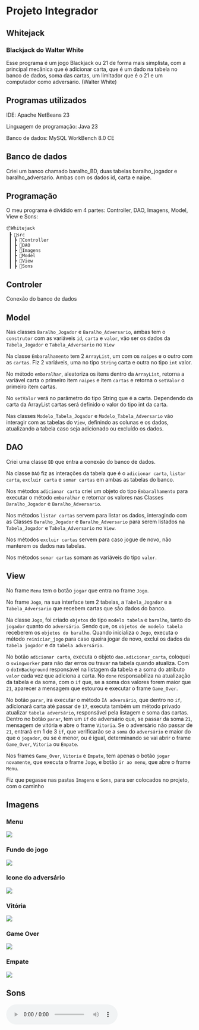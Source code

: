 # Projeto Integrador

## Whitejack

### Blackjack do Walter White

Esse programa é um jogo Blackjack ou 21 de forma mais simplista, com a principal mecânica que é adicionar carta, que é um dado na tabela no banco de dados, soma das cartas, um limitador que é o 21 e um computador como adversário. (Walter White)

## Programas utilizados

IDE: Apache NetBeans 23

Linguagem de programação: Java 23

Banco de dados: MySQL WorkBench 8.0 CE

## Banco de dados

Criei um banco chamado baralho_BD, duas tabelas baralho_jogador e baralho_adversario. Ambas com os dados id, carta e naipe.

## Programação

O meu programa é dividido em 4 partes: Controller, DAO, Imagens, Model, View e Sons:
```
📦Whitejack
 ┣ 📂src
 ┃ ┣ 📂Controller
 ┃ ┣ 📂DAO
 ┃ ┣ 📂Imagens
 ┃ ┣ 📂Model
 ┃ ┣ 📂View
 ┃ ┣ 📂Sons
```
## Controler

Conexão do banco de dados

## Model

Nas classes ```Baralho_Jogador``` e ```Baralho_Adversario```, ambas tem o ```construtor``` com as variáveis ```id```, ```carta``` e ```valor```, vão ser os dados da ```Tabela_Jogador``` e ```Tabela_Adversario``` no ```View```

Na classe ```Embaralhamento``` tem 2 ```ArrayList```, um com os ```naipes``` e o outro com as ```cartas```. Fiz 2 variáveis, uma no tipo ```String``` carta e outra no tipo ```int``` valor.

No método ```embaralhar```, aleatoriza os itens dentro da ```ArrayList```, retorna a variável carta o primeiro item ```naipes``` e item ```cartas``` e retorna o ```setValor``` o primeiro item cartas.

No ```setValor``` verá no parâmetro do tipo String que é a carta. Dependendo da carta da ArrayList cartas será definido o valor do tipo int da carta.

Nas classes ```Modelo_Tabela_Jogador``` e ```Modelo_Tabela_Adversario``` vão interagir com as tabelas do ```View```, definindo as colunas e os dados, atualizando a tabela caso seja adicionado ou excluído os dados.

## DAO

Criei uma classe ```BD``` que entra a conexão do banco de dados.

Na classe ```DAO``` fiz as interações da tabela que é o ```adicionar carta```, ```listar carta```, ```excluir carta``` e ```somar cartas``` em ambas as tabelas do banco.

Nos métodos ```adicionar carta``` criei um objeto do tipo ```Embaralhamento``` para executar o método ```embaralhar``` e retornar os valores nas Classes ```Baralho_Jogador``` e ```Baralho_Adversario```.

Nos métodos ```listar cartas``` servem para listar os dados, interagindo com as Classes ```Baralho_Jogador``` e ```Baralho_Adversario``` para serem listados na ```Tabela_Jogador``` e ```Tabela_Adversario``` no ```View```.

Nos métodos ```excluir cartas``` servem para caso jogue de novo, não manterem os dados nas tabelas.

Nos métodos ```somar cartas``` somam as variáveis do tipo ```valor```.

## View

No frame ```Menu``` tem o botão ```jogar``` que entra no frame ```Jogo```.

No frame ```Jogo```, na sua interface tem 2 tabelas, a ```Tabela_Jogador``` e a ```Tabela_Adversario``` que recebem cartas que são dados do banco. 

Na classe ```Jogo```, foi criado ```objetos``` do tipo ```modelo tabela``` e ```baralho```, tanto do ```jogador``` quanto do ```adversário```. Sendo que, os ```objetos de modelo tabela``` receberem os ```objetos do baralho```. Quando inicializa o ```Jogo```, executa o método ```reiniciar_jogo``` para caso queira jogar de novo, exclui os dados da ```tabela jogador``` e da ```tabela adversário```.

No botão ```adicionar carta```, executa o objeto ```dao.adicionar_carta```, coloquei o ```swingworker``` para não dar erros ou travar na tabela quando atualiza. Com o ```doInBackground``` responsável na listagem da tabela e a soma do atributo ```valor``` cada vez que adiciona a carta. No ```done``` responsabiliza na atualização da tabela e da soma, com o ```if``` que, se a soma dos valores forem maior que ```21```, aparecer a mensagem que estourou e executar o frame ```Game_Over```.

No botão ```parar```, ira executar o método ```IA adversário```, que dentro no ```if```, adicionará carta até passar de ```17```, executa também um método privado atualizar ```tabela adversário```, responsável pela listagem e soma das cartas. Dentro no botão ```parar```, tem um ```if``` do adversário que, se passar da soma ```21```, mensagem de vitória e abre o frame ```Vitoria```. Se o adversário não passar de ```21```, entrará em 1 de 3 ```if```, que verificarão se a ```soma``` do ```adversário``` e maior do que o ```jogador```, ou se é menor, ou é igual, determinando se vai abrir o frame ```Game_Over```, ```Vitoria``` ou ```Empate```.

Nos frames ```Game_Over```, ```Vitoria``` e ```Empate```, tem apenas o botão ```jogar novamente```, que executa o frame ```Jogo```, e botão ```ir ao menu```, que abre o frame ```Menu```.

Fiz que pegasse nas pastas ```Imagens``` e ```Sons```, para ser colocados no projeto, com o caminho

## Imagens

### Menu
![](Senac/Projeto_Integrador/NetBeans/WhiteJack/src/Imagens/Walter_White_fofo.gif)

### Fundo do jogo

![](Senac/Projeto_Integrador/NetBeans/WhiteJack/src/Imagens/Mesa.jpg)

### Icone do adversário

![](Senac/Projeto_Integrador/NetBeans/WhiteJack/src/Imagens/Walter_White_Jogo.png)

### Vitória

![](Senac/Projeto_Integrador/NetBeans/WhiteJack/src/Imagens/Walter_White_Vitoria.gif)

### Game Over

![](Senac/Projeto_Integrador/NetBeans/WhiteJack/src/Imagens/Walter_White_Game_Over.gif)

### Empate

![](Senac/Projeto_Integrador/NetBeans/WhiteJack/src/Imagens/Walter_White_Empate.png)

## Sons


![Heisenberg](Senac/Projeto_Integrador/NetBeans/WhiteJack/src/Sons/heisenberg.wav)
